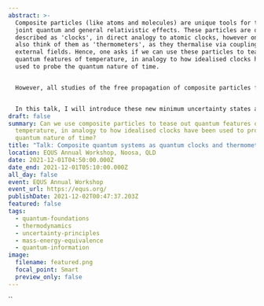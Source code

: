 ```yaml
---
abstract: >-
  Composite particles (like atoms and molecules) are unique tools for testing
  joint quantum and general relativistic effects. These particles are often
  described as 'clocks', in direct analogy to atomic clocks, however one could
  also think of them as 'thermometers', as they thermalise via coupling to
  external fields. Hence, one asks if we can use these particles to tease out
  quantum features of temperature, in analogy to how idealised clocks have been
  used to probe the quantum nature of time.


  However, all studies of the free propagation of composite particles find that they delocalize into separate internal energy components, which destroys their spatial coherence, rendering them unsuitable for experimental applications and as idealized clocks. We solve this problem by introducing a class of states with minimum uncertainty in spacetime that fully overcome the delocalization. The relevant physics comes from minimizing the uncertainty between position and velocity, rather than position and momentum, while directly accounting for mass as an operator.


  In this talk, I will introduce these new minimum uncertainty states and some of their unique properties. I will then discuss some of the groundwork we have laid for probing the quantum nature of temperature, by exploring two scenarios in which a ‘superposition of temperatures’ may arise.
draft: false
summary: Can we use composite particles to tease out quantum features of
  temperature, in analogy to how idealised clocks have been used to probe the
  quantum nature of time?
title: "Talk: Composite quantum systems as quantum clocks and thermometers"
location: EQUS Annual Workshop, Noosa, QLD
date: 2021-12-01T04:50:00.000Z
date_end: 2021-12-01T05:10:00.000Z
all_day: false
event: EQUS Annual Workshop
event_url: https://equs.org/
publishDate: 2021-12-02T00:47:37.203Z
featured: false
tags:
  - quantum-foundations
  - thermodynamics
  - uncertainty-principles
  - mass-energy-equivalence
  - quantum-information
image:
  filename: featured.png
  focal_point: Smart
  preview_only: false
---
```

``
